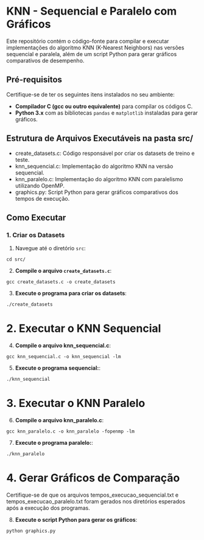 # KNN - Sequencial e Paralelo com Gráficos

Este repositório contém o código-fonte para compilar e executar implementações do algoritmo KNN (K-Nearest Neighbors) nas versões sequencial e paralela, além de um script Python para gerar gráficos comparativos de desempenho.

## Pré-requisitos

Certifique-se de ter os seguintes itens instalados no seu ambiente:

- **Compilador C (gcc ou outro equivalente)** para compilar os códigos C.
- **Python 3.x** com as bibliotecas `pandas` e `matplotlib` instaladas para gerar gráficos.

## Estrutura de Arquivos Executáveis na pasta src/
- create_datasets.c: Código responsável por criar os datasets de treino e teste.
- knn_sequencial.c: Implementação do algoritmo KNN na versão sequencial.
- knn_paralelo.c: Implementação do algoritmo KNN com paralelismo utilizando OpenMP.
- graphics.py: Script Python para gerar gráficos comparativos dos tempos de execução.

## Como Executar

### 1. Criar os Datasets

1. Navegue até o diretório `src`:

```
cd src/
```

2. **Compile o arquivo `create_datasets.c`**:

```
gcc create_datasets.c -o create_datasets
```

3. **Execute o programa para criar os datasets**:

```
./create_datasets
```

# 2. Executar o KNN Sequencial

4. **Compile o arquivo knn_sequencial.c**:

```
gcc knn_sequencial.c -o knn_sequencial -lm
```

5. **Execute o programa sequencial:**:

```
./knn_sequencial

```

# 3. Executar o KNN Paralelo


6. **Compile o arquivo knn_paralelo.c**:

```
gcc knn_paralelo.c -o knn_paralelo -fopenmp -lm
```


7. **Execute o programa paralelo:**:
```
./knn_paralelo
```

# 4. Gerar Gráficos de Comparação

Certifique-se de que os arquivos tempos_execucao_sequencial.txt e tempos_execucao_paralelo.txt foram gerados nos diretórios esperados após a execução dos programas.


8. **Execute o script Python para gerar os gráficos**:
```
python graphics.py
```